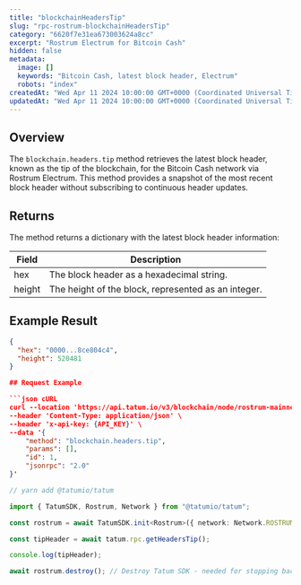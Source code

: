 ```yaml
---
title: "blockchainHeadersTip"
slug: "rpc-rostrum-blockchainHeadersTip"
category: "6620f7e31ea673003624a8cc"
excerpt: "Rostrum Electrum for Bitcoin Cash"
hidden: false
metadata:
  image: []
  keywords: "Bitcoin Cash, latest block header, Electrum"
  robots: "index"
createdAt: "Wed Apr 11 2024 10:00:00 GMT+0000 (Coordinated Universal Time)"
updatedAt: "Wed Apr 11 2024 10:00:00 GMT+0000 (Coordinated Universal Time)"
---
```


## Overview

The `blockchain.headers.tip` method retrieves the latest block header, known as the tip of the blockchain, for the Bitcoin Cash network via Rostrum Electrum. This method provides a snapshot of the most recent block header without subscribing to continuous header updates.

## Returns

The method returns a dictionary with the latest block header information:

| Field  | Description                                         |
| ------ | --------------------------------------------------- |
| hex    | The block header as a hexadecimal string.           |
| height | The height of the block, represented as an integer. |

## Example Result

```json
{
  "hex": "0000...8ce804c4",
  "height": 520481
}

## Request Example

```json cURL
curl --location 'https://api.tatum.io/v3/blockchain/node/rostrum-mainnet/' \
--header 'Content-Type: application/json' \
--header 'x-api-key: {API_KEY}' \
--data '{
    "method": "blockchain.headers.tip",
    "params": [],
    "id": 1,
    "jsonrpc": "2.0"
}'
```
```typescript
// yarn add @tatumio/tatum

import { TatumSDK, Rostrum, Network } from "@tatumio/tatum";

const rostrum = await TatumSDK.init<Rostrum>({ network: Network.ROSTRUM_MAINNET });

const tipHeader = await tatum.rpc.getHeadersTip();

console.log(tipHeader);

await rostrum.destroy(); // Destroy Tatum SDK - needed for stopping background jobs
```
